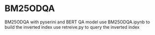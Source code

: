 # BM25ODQA
BM25ODQA with pyserini and BERT QA model
use BM25ODQA.ipynb to build the inverted index
use retreive.py to query the inverted index
